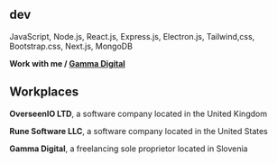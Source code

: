 <h2>dev</h2>

JavaScript, Node.js, React.js, Express.js, Electron.js, Tailwind,css, Bootstrap.css, Next.js, MongoDB

**Work with me / [Gamma Digital](https://discord.gg/5Ak6hVSDkS)**

## Workplaces

<p><b>OverseenIO LTD</b>, a software company located in the United Kingdom</p>
<p><b>Rune Software LLC</b>, a software company located in the United States</p>
<p><b>Gamma Digital</b>, a freelancing sole proprietor located in Slovenia</p>


